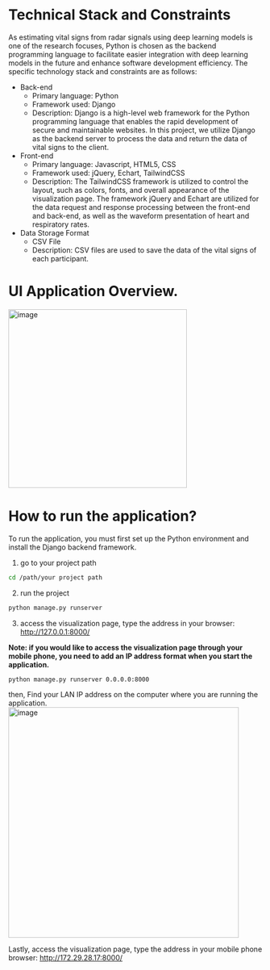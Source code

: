 # Technical Stack and Constraints
As estimating vital signs from radar signals using deep learning models is one of the research focuses, Python is chosen as the backend programming language to facilitate easier integration with deep learning models in the future and enhance software development efficiency. The specific technology stack and constraints are as follows:

- Back-end 
  - Primary language: Python
  - Framework used: Django
  - Description: Django is a high-level web framework for the Python programming language that enables the rapid development of secure and maintainable websites. In this project, we utilize Django as the backend server to process the data and return the data of vital signs to the client.
- Front-end
  - Primary language: Javascript, HTML5, CSS
  - Framework used: jQuery, Echart, TailwindCSS
  - Description: The TailwindCSS framework is utilized to control the layout, such as colors, fonts, and overall appearance of the visualization page. The framework jQuery and Echart are utilized for the data request and response processing between the front-end and back-end, as well as the waveform presentation of heart and respiratory rates.
- Data Storage Format
  - CSV File
  - Description: CSV files are used to save the data of the vital signs of each participant.

# UI Application Overview.
<img width="354" alt="image" src="https://github.com/user-attachments/assets/e15b9d15-8f76-4536-8f30-86cc844d674b">


# How to run the application?
To run the application, you must first set up the Python environment and install the Django backend framework. 

1. go to your project path
```sh
cd /path/your project path
```
2. run the project
```sh
python manage.py runserver
```
3. access the visualization page, type the address in your browser: http://127.0.0.1:8000/
   

**Note: if you would like to access the visualization page through your mobile phone, you need to add an IP address format when you start the application.**
```sh
python manage.py runserver 0.0.0.0:8000
```
then, Find your LAN IP address on the computer where you are running the application.
<img width="457" alt="image" src="https://github.com/Ubiweb-lab/mmVital/assets/39370733/6092fe36-1e74-4641-b510-7aa55ca5941b">

Lastly, access the visualization page, type the address in your mobile phone browser: http://172.29.28.17:8000/
